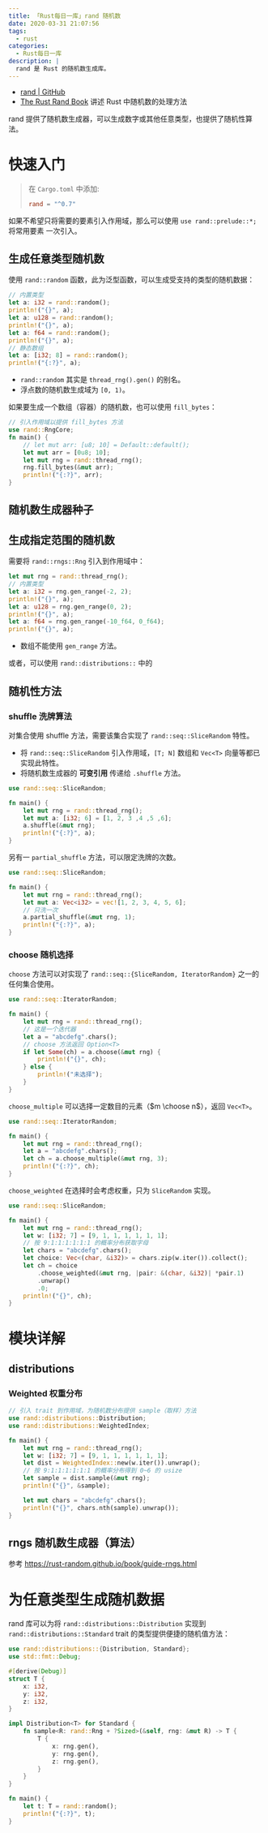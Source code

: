 ```yaml
---
title: 「Rust每日一库」rand 随机数
date: 2020-03-31 21:07:56
tags:
  - rust
categories:
  - Rust每日一库
description: |
  rand 是 Rust 的随机数生成库。
---
```


- [rand | GitHub](https://github.com/rust-random/rand)
- [The Rust Rand Book](https://rust-random.github.io/book/) 讲述 Rust 中随机数的处理方法

rand 提供了随机数生成器，可以生成数字或其他任意类型，也提供了随机性算法。

# 快速入门

> 在 `Cargo.toml` 中添加:
>
> ```toml
> rand = "^0.7"
> ```

如果不希望只将需要的要素引入作用域，那么可以使用 `use rand::prelude::*;` 将常用要素
一次引入。

## 生成任意类型随机数

使用 `rand::random` 函数，此为泛型函数，可以生成受支持的类型的随机数据：

```rust
// 内置类型
let a: i32 = rand::random();
println!("{}", a);
let a: u128 = rand::random();
println!("{}", a);
let a: f64 = rand::random();
println!("{}", a);
// 静态数组
let a: [i32; 8] = rand::random();
println!("{:?}", a);
```

- `rand::random` 其实是 `thread_rng().gen()` 的别名。
- 浮点数的随机数生成域为 `[0, 1)`。

如果要生成一个数组（容器）的随机数，也可以使用 `fill_bytes`：

```rust
// 引入作用域以提供 fill_bytes 方法
use rand::RngCore;
fn main() {
    // let mut arr: [u8; 10] = Default::default();
    let mut arr = [0u8; 10];
    let mut rng = rand::thread_rng();
    rng.fill_bytes(&mut arr);
    println!("{:?}", arr);
}
```

## 随机数生成器种子

## 生成指定范围的随机数

需要将 `rand::rngs::Rng` 引入到作用域中：

```rust
let mut rng = rand::thread_rng();
// 内置类型
let a: i32 = rng.gen_range(-2, 2);
println!("{}", a);
let a: u128 = rng.gen_range(0, 2);
println!("{}", a);
let a: f64 = rng.gen_range(-10_f64, 0_f64);
println!("{}", a);
```

- 数组不能使用 `gen_range` 方法。

或者，可以使用 `rand::distributions::` 中的

## 随机性方法

### shuffle 洗牌算法

对集合使用 shuffle 方法，需要该集合实现了 `rand::seq::SliceRandom` 特性。

-   将 `rand::seq::SliceRandom` 引入作用域，`[T; N]` 数组和 `Vec<T>` 向量等都已实现此特性。
-   将随机数生成器的 **可变引用** 传递给 `.shuffle` 方法。

```rust
use rand::seq::SliceRandom;

fn main() {
    let mut rng = rand::thread_rng();
    let mut a: [i32; 6] = [1, 2, 3 ,4 ,5 ,6];
    a.shuffle(&mut rng);
    println!("{:?}", a);
}
```

另有一 `partial_shuffle` 方法，可以限定洗牌的次数。

```rust
use rand::seq::SliceRandom;

fn main() {
    let mut rng = rand::thread_rng();
    let mut a: Vec<i32> = vec![1, 2, 3, 4, 5, 6];
    // 只洗一次
    a.partial_shuffle(&mut rng, 1);
    println!("{:?}", a);
}
```

### choose 随机选择

`choose` 方法可以对实现了 `rand::seq::{SliceRandom, IteratorRandom}` 之一的任何集合使用。

```rust
use rand::seq::IteratorRandom;

fn main() {
    let mut rng = rand::thread_rng();
    // 这是一个迭代器
    let a = "abcdefg".chars();
    // choose 方法返回 Option<T>
    if let Some(ch) = a.choose(&mut rng) {
        println!("{}", ch);
    } else {
        println!("未选择");
    }
}
```

`choose_multiple` 可以选择一定数目的元素（$m \choose n$），返回 `Vec<T>`。

```rust
use rand::seq::IteratorRandom;

fn main() {
    let mut rng = rand::thread_rng();
    let a = "abcdefg".chars();
    let ch = a.choose_multiple(&mut rng, 3);
    println!("{:?}", ch);
}
```

`choose_weighted` 在选择时会考虑权重，只为 `SliceRandom` 实现。

```rust
use rand::seq::SliceRandom;

fn main() {
    let mut rng = rand::thread_rng();
    let w: [i32; 7] = [9, 1, 1, 1, 1, 1, 1];
    // 按 9:1:1:1:1:1:1 的概率分布获取字母
    let chars = "abcdefg".chars();
    let choice: Vec<(char, &i32)> = chars.zip(w.iter()).collect();
    let ch = choice
        .choose_weighted(&mut rng, |pair: &(char, &i32)| *pair.1)
        .unwrap()
        .0;
    println!("{}", ch);
}
```

# 模块详解

## distributions

<!-- TODO
### Standard 标准分布
 -->

### Weighted 权重分布

```rust
// 引入 trait 到作用域，为随机数分布提供 sample（取样）方法
use rand::distributions::Distribution;
use rand::distributions::WeightedIndex;

fn main() {
    let mut rng = rand::thread_rng();
    let w: [i32; 7] = [9, 1, 1, 1, 1, 1, 1];
    let dist = WeightedIndex::new(w.iter()).unwrap();
    // 按 9:1:1:1:1:1:1 的概率分布得到 0~6 的 usize
    let sample = dist.sample(&mut rng);
    println!("{}", &sample);

    let mut chars = "abcdefg".chars();
    println!("{}", chars.nth(sample).unwrap());
}
```

<!-- TODO
## seq 处理序列 -->

## rngs 随机数生成器（算法）

参考 https://rust-random.github.io/book/guide-rngs.html

# 为任意类型生成随机数据

rand 库可以为将 `rand::distributions::Distribution` 实现到
`rand::distributions::Standard` trait 的类型提供便捷的随机值方法：

```rust
use rand::distributions::{Distribution, Standard};
use std::fmt::Debug;

#[derive(Debug)]
struct T {
    x: i32,
    y: i32,
    z: i32,
}

impl Distribution<T> for Standard {
    fn sample<R: rand::Rng + ?Sized>(&self, rng: &mut R) -> T {
        T {
            x: rng.gen(),
            y: rng.gen(),
            z: rng.gen(),
        }
    }
}

fn main() {
    let t: T = rand::random();
    println!("{:?}", t);
}
```

<!-- TODO # 其他 rand crates

曾经有部分功能是 rand 所内置的，随后它们被拆分成单独的 crate 发布了。

-->
